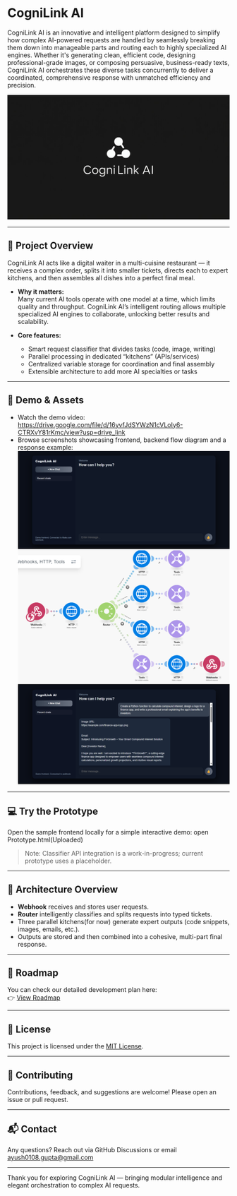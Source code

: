 # CogniLink AI

CogniLink AI is an innovative and intelligent platform designed to simplify how complex AI-powered requests are handled by seamlessly breaking them down into manageable parts and routing each to highly specialized AI engines. Whether it's generating clean, efficient code, designing professional-grade images, or composing persuasive, business-ready texts, CogniLink AI orchestrates these diverse tasks concurrently to deliver a coordinated, comprehensive response with unmatched efficiency and precision.


![CogniLink AI Logo](LogoCogniLink.jpg)

---

## 🚀 Project Overview

CogniLink AI acts like a digital waiter in a multi-cuisine restaurant — it receives a complex order, splits it into smaller tickets, directs each to expert kitchens, and then assembles all dishes into a perfect final meal.

- **Why it matters:**  
  Many current AI tools operate with one model at a time, which limits quality and throughput. CogniLink AI’s intelligent routing allows multiple specialized AI engines to collaborate, unlocking better results and scalability.

- **Core features:**  
  - Smart request classifier that divides tasks (code, image, writing)  
  - Parallel processing in dedicated “kitchens” (APIs/services)  
  - Centralized variable storage for coordination and final assembly  
  - Extensible architecture to add more AI specialties or tasks  

---

## 🎥 Demo & Assets

- Watch the demo video: https://drive.google.com/file/d/16yvfJdSYWzN1cVLoIy6-CTRXvY81rKmc/view?usp=drive_link
- Browse screenshots showcasing frontend, backend flow diagram and a response example:
![Frontend Design](Frontend.png)
![Backend Flow](Flowchart.png)
![Conversation](Prompt-Answer.png)


---

## 💻 Try the Prototype

Open the sample frontend locally for a simple interactive demo:  open Prototype.html(Uploaded)

> Note: Classifier API integration is a work-in-progress; current prototype uses a placeholder.

---

## 🧩 Architecture Overview

- **Webhook** receives and stores user requests.  
- **Router** intelligently classifies and splits requests into typed tickets.  
- Three parallel kitchens(for now) generate expert outputs (code snippets, images, emails, etc.).  
- Outputs are stored and then combined into a cohesive, multi-part final response.
  
---

## 📍 Roadmap  
You can check our detailed development plan here:  
👉 [View Roadmap](ROADMAP.md)

---

## 📄 License

This project is licensed under the [MIT License](LICENSE).

---

## 🙌 Contributing

Contributions, feedback, and suggestions are welcome! Please open an issue or pull request.

---

## 📬 Contact

Any questions? Reach out via GitHub Discussions or email ayush0108.gupta@gmail.com

---

Thank you for exploring CogniLink AI — bringing modular intelligence and elegant orchestration to complex AI requests.


